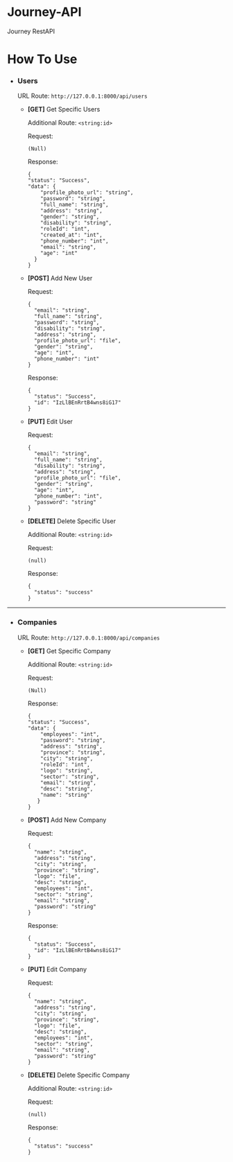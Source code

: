 # Journey-API
Journey RestAPI
# How To Use
* ### Users ###
  URL Route: `http://127.0.0.1:8000/api/users`
  * **[GET]** Get Specific Users
  
    Additional Route: `<string:id>`
    
    Request: 
    ```
    (Null)
    ```
    
    Response:
    ```
    {
    "status": "Success",
    "data": {
        "profile_photo_url": "string",
        "password": "string",
        "full_name": "string",
        "address": "string",
        "gender": "string",
        "disability": "string",
        "roleId": "int",
        "created_at": "int",
        "phone_number": "int",
        "email": "string",
        "age": "int"
      }
    }
    ```
  * **[POST]** Add New User 

    Request: 
    ```
    {
      "email": "string",
      "full_name": "string",
      "password": "string",
      "disability": "string",
      "address": "string",
      "profile_photo_url": "file",
      "gender": "string",
      "age": "int",
      "phone_number": "int"
    }
    ```
    Response:
    ```
    {
      "status": "Success",
      "id": "IzLlBEnRrtB4wns8iG17"
    }
    ```

  * **[PUT]** Edit User
  
    Request:
    ```
    {
      "email": "string",
      "full_name": "string",
      "disability": "string",
      "address": "string",
      "profile_photo_url": "file",
      "gender": "string",
      "age": "int",
      "phone_number": "int",
      "password": "string"
    }
    ```
  * **[DELETE]** Delete Specific User
  
    Additional Route: `<string:id>`
    
    Request:

    ```
    (null)
    ```

    Response:

    ```
    {
      "status": "success"
    }
    ```
---
* ### Companies ###
  URL Route: `http://127.0.0.1:8000/api/companies`
  * **[GET]** Get Specific Company
  
    Additional Route: `<string:id>`
    
    Request: 
    ```
    (Null)
    ```
    
    Response:
    ```
    {
    "status": "Success",
    "data": {
        "employees": "int",
        "password": "string",
        "address": "string",
        "province": "string",
        "city": "string",
        "roleId": "int",
        "logo": "string",
        "sector": "string",
        "email": "string",
        "desc": "string",
        "name": "string"
       }
    }
    ```
  * **[POST]** Add New Company 

    Request: 
    ```
    {
      "name": "string",
      "address": "string",
      "city": "string",
      "province": "string",
      "logo": "file",
      "desc": "string",
      "employees": "int",
      "sector": "string",
      "email": "string",
      "password": "string"
    }
    ```
    Response:
    ```
    {
      "status": "Success",
      "id": "IzLlBEnRrtB4wns8iG17"
    }
    ```

  * **[PUT]** Edit Company
  
    Request:
    ```
    {
      "name": "string",
      "address": "string",
      "city": "string",
      "province": "string",
      "logo": "file",
      "desc": "string",
      "employees": "int",
      "sector": "string",
      "email": "string",
      "password": "string"
    }
    ```
  * **[DELETE]** Delete Specific Company
  
    Additional Route: `<string:id>`
    
    Request:

    ```
    (null)
    ```

    Response:

    ```
    {
      "status": "success"
    }
    ```
    
